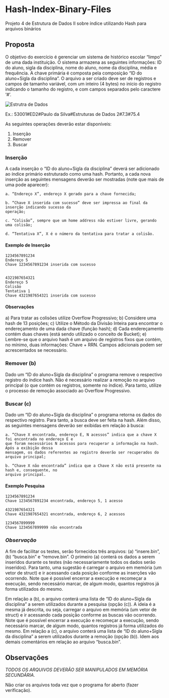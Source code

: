 # Hash-Index-Binary-Files
Projeto 4 de Estrutura de Dados II sobre índice utilizando Hash para arquivos binários
## Proposta
O objetivo do exercício é gerenciar um sistema de histórico escolar “limpo” de uma dada instituição. O
sistema armazena as seguintes informações: ID do aluno, sigla da disciplina, nome do aluno, nome da
disciplina, média e frequência. A chave primária é composta pela composição “ID do aluno+Sigla da
disciplina”. O arquivo a ser criado deve ser de registros e campos de tamanho variável, com um inteiro (4
bytes) no início do registro indicando o tamanho do registro, e com campos separados pelo caractere ‘#’.

![Estrutra de Dados](https://imgur.com/cSnI9nq.png)

Ex.: 53001#ED2#Paulo da Silva#Estruturas de Dados 2#7.3#75.4

As seguintes operações deverão estar disponíveis:
1. Inserção
2. Remover
3. Buscar

### Inserção
A cada inserção o “ID do aluno+Sigla da disciplina” deverá ser adicionado ao índice primário estruturado
como uma hash. Portanto, a cada nova inserção as seguintes mensagens deverão ser mostradas (note que
mais de uma pode aparecer):

    a. “Endereço X”, endereço X gerado para a chave fornecida;

    b. “Chave X inserida com sucesso” deve ser impressa ao final da inserção indicando sucesso da
    operação;

    c. “Colisão”, sempre que um home address não estiver livre, gerando uma colisão;

    d. “Tentativa X”, X é o número da tentativa para tratar a colisão.

  #### Exemplo de Inserção
  
    1234567891234
    Endereço 5
    Chave 1234567891234 inserida com sucesso

  
    4321987654321
    Endereço 5
    Colisão
    Tentativa 1
    Chave 4321987654321 inserida com sucesso

#### Observações
  a) Para tratar as colisões utilize Overflow Progressivo;
  b) Considere uma hash de 13 posições;
  c) Utilize o Método da Divisão Inteira para encontrar o endereçamento de uma dada chave (função
  hash);
  d) Cada endereçamento contém duas chaves (está sendo utilizado o conceito de Bucket);
  e) Lembre-se que o arquivo hash é um arquivo de registros fixos que contém, no mínimo, duas
  informações: Chave + RRN. Campos adicionais podem ser acrescentados se necessário.

### Remover (b)
Dado um “ID do aluno+Sigla da disciplina” o programa remove o respectivo registro do índice hash. Não é
necessário realizar a remoção no arquivo principal (o que contém os registros, somente no índice). Para
tanto, utilize o processo de remoção associado ao Overflow Progressivo.

### Buscar (c)
Dado um “ID do aluno+Sigla da disciplina” o programa retorna os dados do respectivo registro. Para tanto, a
busca deve ser feita na hash. Além disso, as seguintes mensagens deverão ser exibidas em relação à busca:

    a. “Chave X encontrada, endereço E, N acessos” indica que a chave X foi encontrada no endereço E e
    que foram necessários N acessos para recuperar a informação na hash. Após a exibição dessa
    mensagem, os dados referentes ao registro deverão ser recuperados do arquivo principal;

    b. “Chave X não encontrada” indica que a Chave X não está presente na hash e, consequente, no
    arquivo principal.

#### Exemplo Pesquisa

    1234567891234
    Chave 1234567891234 encontrada, endereço 5, 1 acesso

    4321987654321
    Chave 4321987654321 encontrada, endereço 6, 2 acessos

    1234567899999
    Chave 1234567899999 não encontrada

### *Observação*
A fim de facilitar os testes, serão fornecidos três arquivos: (a) “insere.bin”, (b) “busca.bin” e “remove.bin”.
O primeiro (a) conterá os dados a serem inseridos durante os testes (não necessariamente todos os dados
serão inseridos). Para tanto, uma sugestão é carregar o arquivo em memória (um vetor de struct) e ir
acessando cada posição conforme as inserções vão ocorrendo. Note que é possível encerrar a execução e
recomeçar a execução, sendo necessário marcar, de algum modo, quantos registros já forma utilizados do
mesmo.

Em relação a (b), o arquivo conterá uma lista de “ID do aluno+Sigla da disciplina” a serem utilizados
durante a pesquisa (opção (c)). A ideia é a mesma já descrita, ou seja, carregar o arquivo em memória (um
vetor de struct) e ir acessando cada posição conforme as buscas vão ocorrendo. Note que é possível encerrar
a execução e recomeçar a execução, sendo necessário marcar, de algum modo, quantos registros já forma
utilizados do mesmo. Em relação a (c), o arquivo conterá uma lista de “ID do aluno+Sigla da disciplina” a
serem utilizados durante a remoção (opção (b)). Idem aos demais comentários em relação ao arquivo
“busca.bin”.

## Observações
*TODOS OS ARQUIVOS DEVERÃO SER MANIPULADOS EM MEMÓRIA SECUNDÁRIA.*

Não criar os arquivos toda vez que o programa for aberto (fazer verificação).
